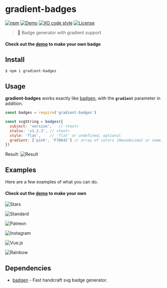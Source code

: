 # gradient-badges

[![npm][version]](https://www.npmjs.com/package/gradient-badges)
[![Demo][demo-src]][demo]
[![XO code style][xo]](https://github.com/sindresorhus/xo)
[![License][license]](https://github.com/bokub/gradient-badges/blob/master/LICENSE)

> 🍭 Badge generator with gradient support

#### Check out the [demo][demo] to make your own badge

## Install

```
$ npm i gradient-badges
```

## Usage

**gradient-badges** works exactly like [badgen](https://github.com/amio/badgen), with the **`gradient`** parameter in addition.

```javascript
const badges = require('gradient-badges')

const svgString = badges({
  subject: 'version',   // <text>
  status: 'v1.2.3', // <text>
  style: 'flat',    // 'flat' or undefined, optional
  gradient: ['pink', 'F78642'] // array of colors (Hexadecimal or name)
})
```

Result: ![Result][usage]

## Examples

Here are a few examples of what you can do. 

#### Check out the [demo][demo] to make your own

![Stars][stars]

![Standard][standard]

![Patreon][patreon]

![Instagram][instagram]

![Vue.js][vue]

![Rainbow][rainbow]


## Dependencies

- [badgen](https://github.com/amio/badgen) - Fast handcraft svg badge generator.

[version]: https://runkit.io/bokub/gb-v/branches/master
[demo-src]: https://gradient-badges.now.sh/demo/available/11998e-38ef7d
[xo]: https://gradient-badges.now.sh/style/XO/ff94c8-cacfda-61eddb
[license]: https://gradient-badges.now.sh/license/MIT/ff426b-ffbc36

[usage]: https://gradient-badges.now.sh/version/v1.2.3/pink-F78642?style=flat

[demo]: https://git.io/gradient-badges

[stars]: https://gradient-badges.now.sh/stars/★★★★☆/00a65e-abf269
[standard]: https://gradient-badges.now.sh/code%20style/standard/ff22aa-bf00ff?style=flat
[patreon]: https://gradient-badges.now.sh/become/a%20patron/f96854-f9be75
[instagram]: https://gradient-badges.now.sh/follow%20me/instagram/833ab4-fd1d1d-fcb045
[vue]: https://gradient-badges.now.sh/built%20with/Vue.js/42b883-35495e?style=flat
[rainbow]: https://gradient-badges.now.sh/rainbow/compatible/00a3e2-1ba548-fdc800-f1860e-e41b13